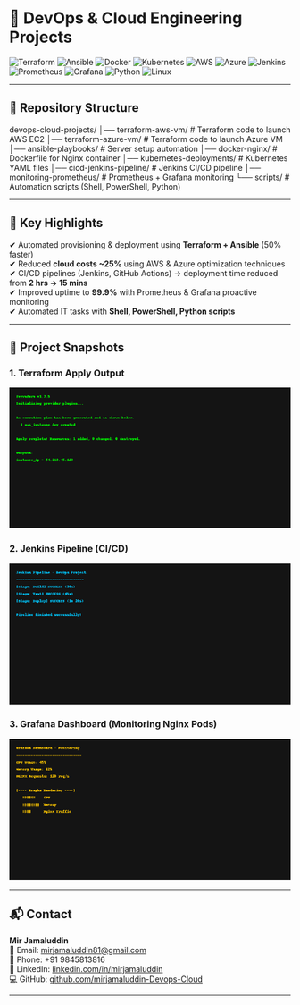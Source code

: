 # 🚀 DevOps & Cloud Engineering Projects  

![Terraform](https://img.shields.io/badge/IaC-Terraform-7B42BC?logo=terraform)
![Ansible](https://img.shields.io/badge/Automation-Ansible-EE0000?logo=ansible)
![Docker](https://img.shields.io/badge/Containers-Docker-2496ED?logo=docker)
![Kubernetes](https://img.shields.io/badge/Orchestration-Kubernetes-326CE5?logo=kubernetes)
![AWS](https://img.shields.io/badge/Cloud-AWS-FF9900?logo=amazonaws)
![Azure](https://img.shields.io/badge/Cloud-Azure-0078D4?logo=microsoftazure)
![Jenkins](https://img.shields.io/badge/CI/CD-Jenkins-D24939?logo=jenkins)
![Prometheus](https://img.shields.io/badge/Monitoring-Prometheus-E6522C?logo=prometheus)
![Grafana](https://img.shields.io/badge/Monitoring-Grafana-F46800?logo=grafana)
![Python](https://img.shields.io/badge/Scripting-Python-3776AB?logo=python)
![Linux](https://img.shields.io/badge/OS-Linux-FCC624?logo=linux)

---

## 📂 Repository Structure

devops-cloud-projects/
│── terraform-aws-vm/ # Terraform code to launch AWS EC2
│── terraform-azure-vm/ # Terraform code to launch Azure VM
│── ansible-playbooks/ # Server setup automation
│── docker-nginx/ # Dockerfile for Nginx container
│── kubernetes-deployments/ # Kubernetes YAML files
│── cicd-jenkins-pipeline/ # Jenkins CI/CD pipeline
│── monitoring-prometheus/ # Prometheus + Grafana monitoring
└── scripts/ # Automation scripts (Shell, PowerShell, Python)

---

## 🔧 Key Highlights  

✔ Automated provisioning & deployment using **Terraform + Ansible** (50% faster)  
✔ Reduced **cloud costs ~25%** using AWS & Azure optimization techniques  
✔ CI/CD pipelines (Jenkins, GitHub Actions) → deployment time reduced from **2 hrs → 15 mins**  
✔ Improved uptime to **99.9%** with Prometheus & Grafana proactive monitoring  
✔ Automated IT tasks with **Shell, PowerShell, Python scripts**  

---

## 📸 Project Snapshots  

### 1. Terraform Apply Output  
![Terraform Apply](media/terraform-output.png)  

### 2. Jenkins Pipeline (CI/CD)  
![Jenkins Pipeline](media/jenkins-pipeline.png)  

### 3. Grafana Dashboard (Monitoring Nginx Pods)  
![Grafana Dashboard](media/grafana-dashboard.png)  

---

## 📬 Contact  

**Mir Jamaluddin**  
📧 Email: [mirjamaluddin81@gmail.com](mailto:mirjamaluddin81@gmail.com)  
📱 Phone: +91 9845813816  
🔗 LinkedIn: [linkedin.com/in/mirjamaluddin](https://www.linkedin.com/in/mirjamaluddin)  
💻 GitHub: [github.com/mirjamaluddin-Devops-Cloud](https://github.com/mirjamaluddin-Devops-Cloud)  

---
